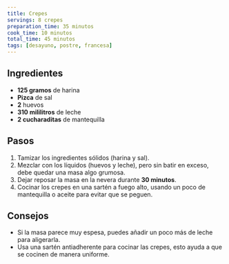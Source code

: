 ```yaml
---
title: Crepes
servings: 8 crepes
preparation_time: 35 minutos
cook_time: 10 minutos
total_time: 45 minutos
tags: [desayuno, postre, francesa]
---
```


## Ingredientes

- **125 gramos** de harina
- **Pizca** de sal
- **2** huevos
- **310 mililitros** de leche
- **2 cucharaditas** de mantequilla

## Pasos

1. Tamizar los ingredientes sólidos (harina y sal).
2. Mezclar con los líquidos (huevos y leche), pero sin batir en exceso, debe quedar una masa algo grumosa.
3. Dejar reposar la masa en la nevera durante **30 minutos**.
4. Cocinar los crepes en una sartén a fuego alto, usando un poco de mantequilla o aceite para evitar que se peguen.

## Consejos

- Si la masa parece muy espesa, puedes añadir un poco más de leche para aligerarla.
- Usa una sartén antiadherente para cocinar las crepes, esto ayuda a que se cocinen de manera uniforme.
